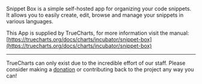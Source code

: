 Snippet Box is a simple self-hosted app for organizing your code snippets. It allows you to easily create, edit, browse and manage your snippets in various languages.

This App is supplied by TrueCharts, for more information visit the manual: [https://truecharts.org/docs/charts/incubator/snippet-box](https://truecharts.org/docs/charts/incubator/snippet-box)

---

TrueCharts can only exist due to the incredible effort of our staff.
Please consider making a [donation](https://truecharts.org/docs/about/sponsor) or contributing back to the project any way you can!
